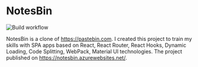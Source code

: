 # NotesBin
![Build workflow](https://github.com/Mental-NV/NotesBin/actions/workflows/buildandtest.yml/badge.svg)

NotesBin is a clone of https://pastebin.com. I created this project to train my skills with SPA apps based on React, React Router, React Hooks, Dynamic Loading, Code Splitting, WebPack, Material UI technologies. The project published on https://notesbin.azurewebsites.net/.
